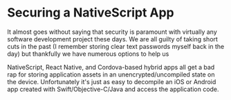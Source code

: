 # Securing a NativeScript App

It almost goes without saying that security is paramount with virtually any software development project these days. We are all guilty of taking short cuts in the past (I remember storing clear text passwords myself back in the day) but thankfully we have numerous options to help us 

NativeScript, React Native, and Cordova-based hybrid apps all get a bad rap for storing application assets in an unencrypted/uncompiled state on the device. Unfortunately it's just as easy to decompile an iOS or Android app created with Swift/Objective-C/Java and access the application code.